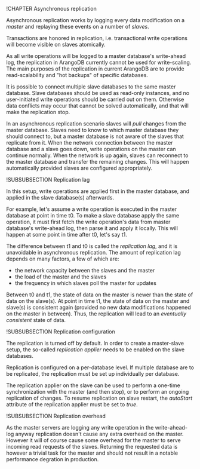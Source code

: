 !CHAPTER Asynchronous replication

Asynchronous replication works by logging every data modification on a *master* and replaying these events on a number of *slaves*.

Transactions are honored in replication, i.e. transactional write operations will 
become visible on slaves atomically.

As all write operations will be logged to a master database's write-ahead log, the 
replication in ArangoDB currently cannot be used for write-scaling. The main purposes 
of the replication in current ArangoDB are to provide read-scalability and "hot backups" 
of specific databases.

It is possible to connect multiple slave databases to the same master database. Slave
databases should be used as read-only instances, and no user-initiated write operations 
should be carried out on them. Otherwise data conflicts may occur that cannot be solved 
automatically, and that will make the replication stop.

In an asynchronous replication scenario slaves will *pull* changes 
from the master database. Slaves need to know to which master database they should 
connect to, but a master database is not aware of the slaves that replicate from it. 
When the network connection between the master database and a slave goes down, write 
operations on the master can continue normally. When the network is up again, slaves 
can reconnect to the master database and transfer the remaining changes. This will 
happen automatically provided slaves are configured appropriately.


!SUBSUBSECTION Replication lag

In this setup, write operations are applied first in the master database, and applied 
in the slave database(s) afterwards. 

For example, let's assume a write operation is executed in the master database 
at point in time t0. To make a slave database apply the same operation, it must first 
fetch the write operation's data from master database's write-ahead log, then parse it and 
apply it locally. This will happen at some point in time after t0, let's say t1. 

The difference between t1 and t0 is called the *replication lag*, and it is unavoidable 
in asynchronous replication. The amount of replication lag depends on many factors, a 
few of which are:

* the network capacity between the slaves and the master
* the load of the master and the slaves
* the frequency in which slaves poll the master for updates

Between t0 and t1, the state of data on the master is newer than the state of data
on the slave(s). At point in time t1, the state of data on the master and slave(s)
is consistent again (provided no new data modifications happened on the master in
between). Thus, the replication will lead to an *eventually consistent* state of data.

!SUBSUBSECTION Replication configuration

The replication is turned off by default. In order to create a master-slave setup,
the so-called *replication applier* needs to be enabled on the slave databases.

Replication is configured on a per-database level. If multiple database are to be 
replicated, the replication must be set up individually per database.

The replication applier on the slave can be used to perform a one-time synchronization
with the master (and then stop), or to perform an ongoing replication of changes. To
resume replication on slave restart, the *autoStart* attribute of the replication 
applier must be set to *true*. 

!SUBSUBSECTION Replication overhead

As the master servers are logging any write operation in the write-ahead-log anyway replication doesn't cause any extra overhead on the master. However it will of course cause some overhead for the master to serve incoming read requests of the slaves. Returning the requested data is however a trivial task for the master and should not result in a notable performance degration in production.